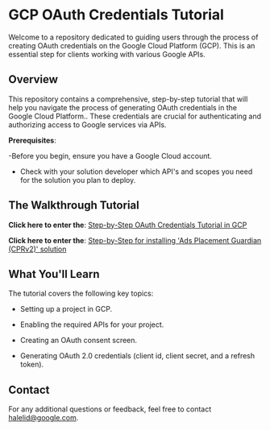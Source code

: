 # GCP OAuth Credentials Tutorial

Welcome to a repository dedicated to guiding users through the process of creating OAuth credentials on the Google Cloud Platform (GCP). This is an essential step for clients working with various Google APIs.

## Overview

This repository contains a comprehensive, step-by-step tutorial that will help you navigate the process of generating OAuth credentials in the Google Cloud Platform.. These credentials are crucial for authenticating and authorizing access to Google services via APIs.

**Prerequisites**:

-Before you begin, ensure you have a Google Cloud account.

- Check with your solution developer which API's and scopes you need for the solution you plan to deploy.

## The Walkthrough Tutorial

**Click here to enter the**: [Step-by-Step OAuth Credentials Tutorial in GCP](https://console.cloud.google.com/?cloudshell=true&cloudshell_git_repo=https://github.com/google-marketing-solutions/credentials_creator_walkthrough&cloudshell_tutorial=walkthrough.md)

**Click here to enter the**: [Step-by-Step for installing 'Ads Placement Guardian (CPRv2)' solution](https://console.cloud.google.com/?cloudshell=true&cloudshell_git_repo=https://github.com/halelidan/test_repo&cloudshell_tutorial=walkthrough.md)

## What You'll Learn

The tutorial covers the following key topics:

- Setting up a project in GCP.

- Enabling the required APIs for your project.

- Creating an OAuth consent screen.

- Generating OAuth 2.0 credentials (client id, client secret, and a refresh token).

## Contact

For any additional questions or feedback, feel free to contact [halelid@google.com](mailto:halelid@google.com).
